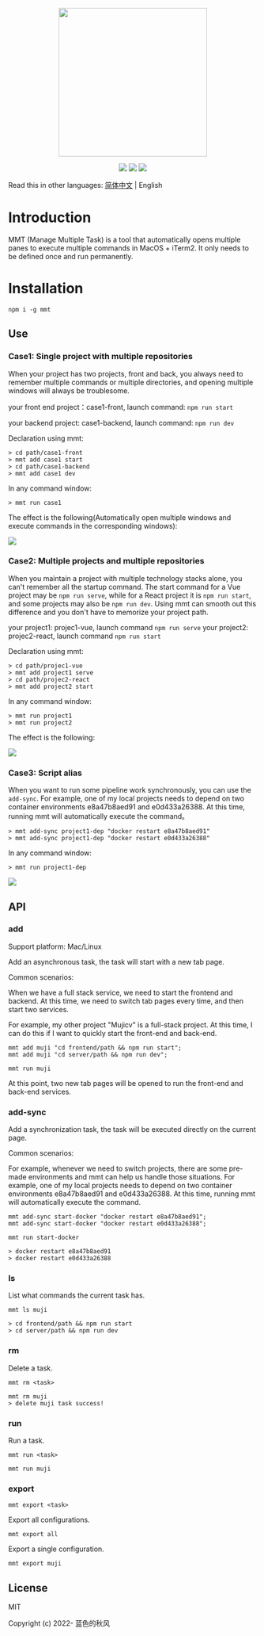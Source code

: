 
<p align="center">
  <img src="./source/mmt-logo.png" width="300" />
</p>

<p align="center">
    <a href="https://npmcharts.com/compare/mmt?minimal=true" rel="nofollow"><img src="https://img.shields.io/npm/dm/mmt.svg" style="max-width:100%;"></a>
    <a href="https://www.npmjs.com/package/mmt" rel="nofollow"><img src="https://img.shields.io/npm/v/mmt.svg" style="max-width:100%;"></a>
    <a href="https://www.npmjs.com/package/mmt" rel="nofollow"><img src="https://img.shields.io/npm/l/mmt.svg?style=flat" style="max-width:100%;"></a>
</p>

Read this in other languages: [简体中文](./README_zh.md) | English

# Introduction

MMT (Manage Multiple Task) is a tool that automatically opens multiple panes to execute multiple commands in MacOS + iTerm2. It only needs to be defined once and run permanently.


# Installation
```
npm i -g mmt
```
## Use

### Case1: Single project with multiple repositories

When your project has two projects, front and back, you always need to remember multiple commands or multiple directories, and opening multiple windows will always be troublesome.

your front end project：case1-front, launch command: `npm run start`

your backend project: case1-backend, launch command: `npm run dev`

Declaration using mmt:
```
> cd path/case1-front
> mmt add case1 start
> cd path/case1-backend
> mmt add case1 dev
```

In any command window:
```
> mmt run case1
```

The effect is the following(Automatically open multiple windows and execute commands in the corresponding windows):

![](./source/case1.gif)

### Case2: Multiple projects and multiple repositories

When you maintain a project with multiple technology stacks alone, you can't remember all the startup command. The start command for a Vue project may be `npm run serve`, while for a React project it is `npm run start`, and some projects may also be `npm run dev`. Using mmt can smooth out this difference and you don't have to memorize your project path.

your project1: projec1-vue, launch command `npm run serve`
your project2: projec2-react, launch command `npm run start`

Declaration using mmt:
```
> cd path/projec1-vue
> mmt add project1 serve
> cd path/projec2-react
> mmt add project2 start
```

In any command window:
```
> mmt run project1
> mmt run project2
```

The effect is the following:

![](./source/case2.gif)

### Case3: Script alias

When you want to run some pipeline work synchronously, you can use the `add-sync`. For example, one of my local projects needs to depend on two container environments e8a47b8aed91 and e0d433a26388. At this time, running mmt will automatically execute the command。


```
> mmt add-sync project1-dep "docker restart e8a47b8aed91"
> mmt add-sync project1-dep "docker restart e0d433a26388"
```

In any command window:
```
> mmt run project1-dep
```

![](./source/case3.gif)

## API

### add

Support platform: Mac/Linux

Add an asynchronous task, the task will start with a new tab page.

Common scenarios:

When we have a full stack service, we need to start the frontend and backend. At this time, we need to switch tab pages every time, and then start two services.

For example, my other project "Mujicv" is a full-stack project. At this time, I can do this if I want to quickly start the front-end and back-end.
```
mmt add muji "cd frontend/path && npm run start";
mmt add muji "cd server/path && npm run dev";

mmt run muji
```
At this point, two new tab pages will be opened to run the front-end and back-end services.

### add-sync

Add a synchronization task, the task will be executed directly on the current page.

Common scenarios:

For example, whenever we need to switch projects, there are some pre-made environments and mmt can help us handle those situations. For example, one of my local projects needs to depend on two container environments e8a47b8aed91 and e0d433a26388. At this time, running mmt will automatically execute the command.

```
mmt add-sync start-docker "docker restart e8a47b8aed91";
mmt add-sync start-docker "docker restart e0d433a26388";

mmt run start-docker

> docker restart e8a47b8aed91
> docker restart e0d433a26388
```

### ls

List what commands the current task has.

```
mmt ls muji

> cd frontend/path && npm run start
> cd server/path && npm run dev

```

### rm
Delete a task.

`mmt rm <task>`

```
mmt rm muji
> delete muji task success!
```

### run

Run a task.

`mmt run <task>`

```
mmt run muji
```

### export

`mmt export <task>`

Export all configurations.
```
mmt export all
```

Export a single configuration.

```
mmt export muji
```



## License

MIT

Copyright (c) 2022- 蓝色的秋风

